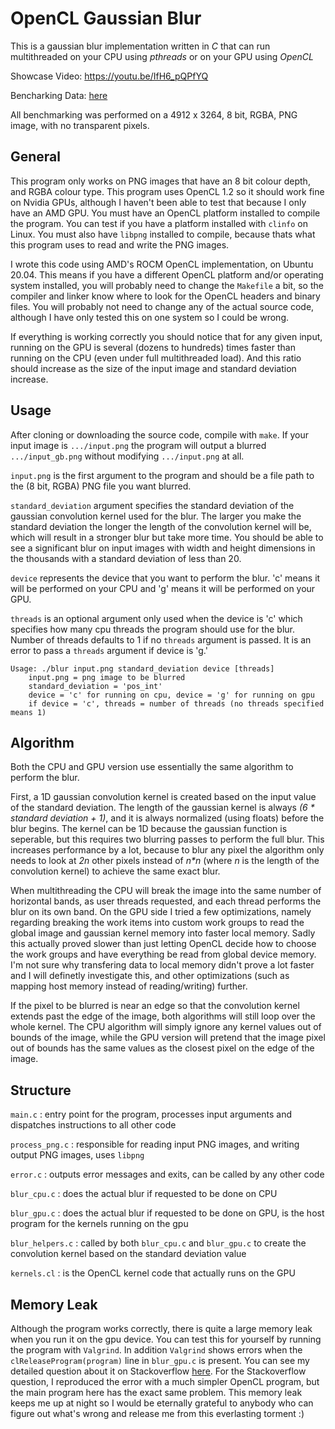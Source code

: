 # OpenCL Gaussian Blur
This is a gaussian blur implementation written in *C* that can run multithreaded on your CPU using *pthreads* or on your GPU using *OpenCL*

Showcase Video: https://youtu.be/IfH6_pQPfYQ 

Bencharking Data: [here](https://docs.google.com/spreadsheets/d/e/2PACX-1vRb-oeR40DNBxupItV7g4kWo4vkKOww2DULMerxg2vj0lUWFjKT4EWCNUbjnS-LTIyDPZfXg3vYYcDA/pubhtml)

All benchmarking was performed on a 4912 x 3264, 8 bit, RGBA, PNG image, with no transparent pixels.

## General
This program only works on PNG images that have an 8 bit colour depth, and RGBA colour type.
This program uses OpenCL 1.2 so it should work fine on Nvidia GPUs, although I haven't been able to test that because I only have an AMD GPU.
You must have an OpenCL platform installed to compile the program. You can test if you have a platform installed with `clinfo` on Linux.
You must also have `libpng` installed to compile, because thats what this program uses to read and write the PNG images.

I wrote this code using AMD's ROCM OpenCL implementation, on Ubuntu 20.04.
This means if you have a different OpenCL platform and/or operating system installed, you will probably need to change the `Makefile` a bit, so the compiler and linker know where to look for the OpenCL headers and binary files.
You will probably not need to change any of the actual source code, although I have only tested this on one system so I could be wrong.

If everything is working correctly you should notice that for any given input, running on the GPU is several (dozens to hundreds) times faster than running on the CPU 
(even under full multithreaded load). And this ratio should increase as the size of the input image and standard deviation increase.

## Usage
After cloning or downloading the source code, compile with `make`.
If your input image is `.../input.png` the program will output a blurred `.../input_gb.png` without modifying `.../input.png` at all.

`input.png` is the first argument to the program and should be a file path to the (8 bit, RGBA) PNG file you want blurred. 

`standard_deviation` argument specifies the standard deviation of the gaussian convolution kernel used for the blur.
The larger you make the standard deviation the longer the length of the convolution kernel will be, which will result in a stronger blur but take more time.
You should be able to see a significant blur on input images with width and height dimensions in the thousands with a standard deviation of less than 20.

`device` represents the device that you want to perform the blur. 'c' means it will be performed on your CPU and 'g' means it will be performed on your GPU.

`threads` is an optional argument only used when the device is 'c' which specifies how many cpu threads the program should use for the blur.
Number of threads defaults to 1 if no `threads` argument is passed. It is an error to pass a `threads` argument if device is 'g.'

```
Usage: ./blur input.png standard_deviation device [threads]
	input.png = png image to be blurred
	standard_deviation = 'pos_int'
	device = 'c' for running on cpu, device = 'g' for running on gpu
	if device = 'c', threads = number of threads (no threads specified means 1)
````

## Algorithm
Both the CPU and GPU version use essentially the same algorithm to perform the blur.

First, a 1D gaussian convolution kernel is created based on the input value of the standard deviation.
The length of the gaussian kernel is always *(6 * standard deviation + 1)*, and it is always normalized (using floats) before the blur begins.
The kernel can be 1D because the gaussian function is seperable, but this requires two blurring passes to perform the full blur.
This increases performance by a lot, because to blur any pixel the algorithm only needs to look at *2n* other pixels instead of *n\*n*
(where *n* is the length of the convolution kernel) to achieve the same exact blur.

When multithreading the CPU will break the image into the same number of horizontal bands, as user threads requested, and each thread performs the blur on its own band.
On the GPU side I tried a few optimizations, namely regarding breaking the work items into custom work groups to read the global image and gaussian kernel memory into faster local memory.
Sadly this actually proved slower than just letting OpenCL decide how to choose the work groups and have everything be read from global device memory.
I'm not sure why transfering data to local memory didn't prove a lot faster and I will definetly investigate this, and other optimizations (such as mapping host memory instead of reading/writing) further.

If the pixel to be blurred is near an edge so that the convolution kernel extends past the edge of the image,
both algorithms will still loop over the whole kernel.
The CPU algorithm will simply ignore any kernel values out of bounds of the image,
while the GPU version will pretend that the image pixel out of bounds has the same values as the closest pixel on the edge of the image.

## Structure
`main.c` : entry point for the program, processes input arguments and dispatches instructions to all other code

`process_png.c` : responsible for reading input PNG images, and writing output PNG images, uses `libpng`

`error.c` : outputs error messages and exits, can be called by any other code

`blur_cpu.c` : does the actual blur if requested to be done on CPU

`blur_gpu.c` : does the actual blur if requested to be done on GPU, is the host program for the kernels running on the gpu

`blur_helpers.c` : called by both `blur_cpu.c` and `blur_gpu.c` to create the convolution kernel based on the standard deviation value

`kernels.cl` : is the OpenCL kernel code that actually runs on the GPU

## Memory Leak
Although the program works correctly, there is quite a large memory leak when you run it on the gpu device.
You can test this for yourself by running the program with `Valgrind`.
In addition `Valgrind` shows errors when the `clReleaseProgram(program)` line in `blur_gpu.c` is present.
You can see my detailed question about it on Stackoverflow [here](https://stackoverflow.com/questions/63586015/opencl-memory-leaks-and-errors-even-after-releasing-everything-with-clrelease).
For the Stackoverflow question, I reproduced the error with a much simpler OpenCL program, but the main program here has the exact same problem.
This memory leak keeps me up at night so I would be eternally grateful to anybody who can figure out what's wrong and release me from this everlasting torment :)



